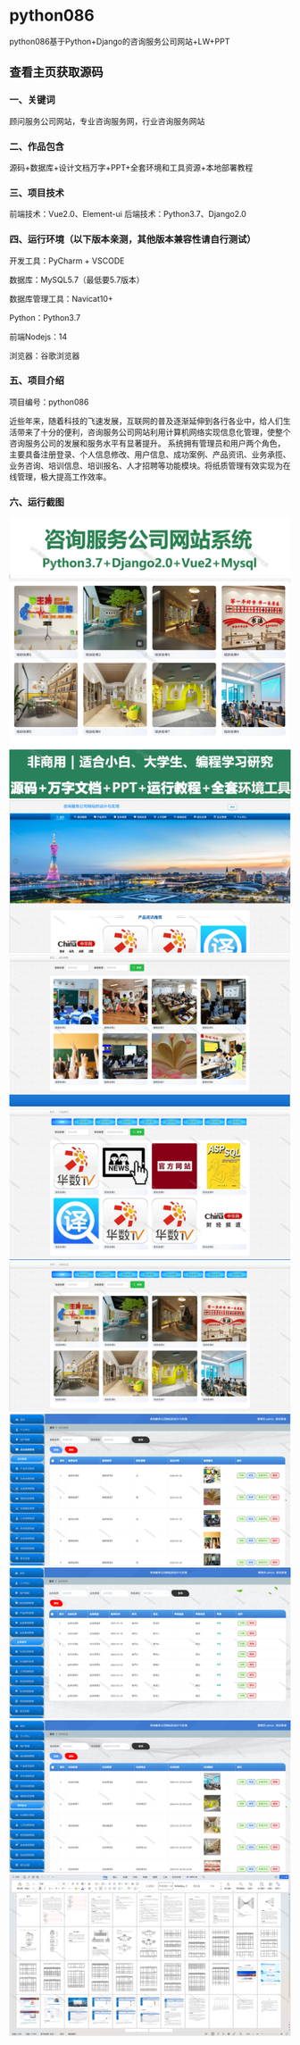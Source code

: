 # python086
python086基于Python+Django的咨询服务公司网站+LW+PPT
 
## 查看主页获取源码

### 一、关键词
顾问服务公司网站，专业咨询服务网，行业咨询服务网站

### 二、作品包含
源码+数据库+设计文档万字+PPT+全套环境和工具资源+本地部署教程

### 三、项目技术
前端技术：Vue2.0、Element-ui
后端技术：Python3.7、Django2.0

### 四、运行环境（以下版本亲测，其他版本兼容性请自行测试）
开发工具：PyCharm + VSCODE

数据库：MySQL5.7（最低要5.7版本）

数据库管理工具：Navicat10+

Python：Python3.7

前端Nodejs：14

浏览器：谷歌浏览器

### 五、项目介绍
项目编号：python086

近些年来，随着科技的飞速发展，互联网的普及逐渐延伸到各行各业中，给人们生活带来了十分的便利，咨询服务公司网站利用计算机网络实现信息化管理，使整个咨询服务公司的发展和服务水平有显著提升。
系统拥有管理员和用户两个角色，主要具备注册登录、个人信息修改、用户信息、成功案例、产品资讯、业务承揽、业务咨询、培训信息、培训报名、人才招聘等功能模块。将纸质管理有效实现为在线管理，极大提高工作效率。

### 六、运行截图

![cover.png](./cover.png)
![1.png](./1.png)
![2.png](./2.png)
![3.png](./3.png)
![4.png](./4.png)
![5.png](./5.png)
![6.png](./6.png)
![7.png](./7.png)
![8.png](./8.png)
